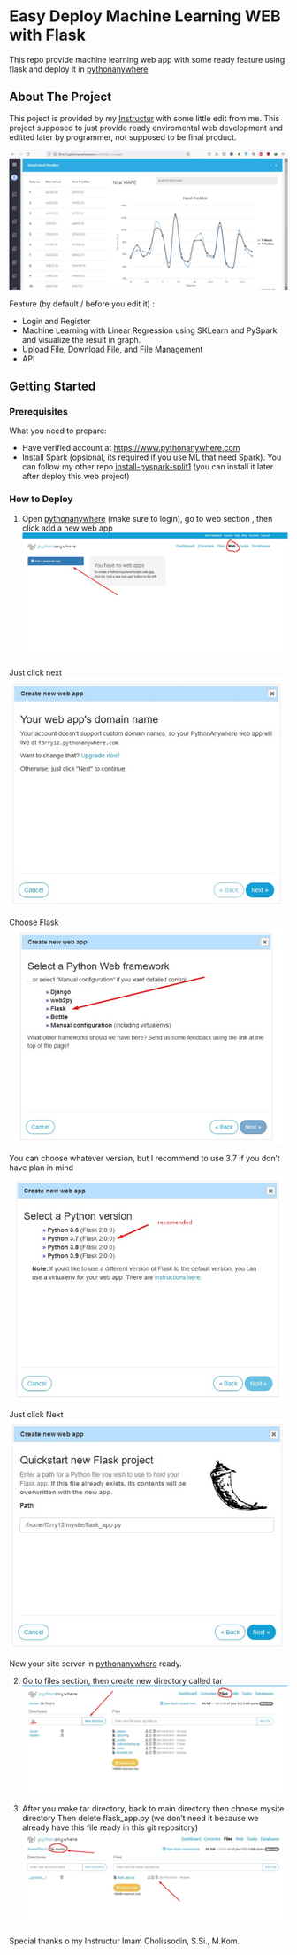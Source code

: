 # Easy Deploy Machine Learning WEB with Flask
This repo provide machine learning web app with some ready feature using flask and deploy it in [pythonanywhere](https://www.pythonanywhere.com)

## About The Project
This poject is provided by my [Instructur](https://github.com/imamcs19/FGA-Big-Data-Using-Python-Filkom-x-Mipa-UB-2021) with some little edit from me. This project supposed to just provide ready enviromental web development and editted later by programmer, not supposed to be final product.

![feature](https://github.com/f3rry12/EasyDeployFlask/blob/main/readMeAsset/provide1.jpg)

Feature (by default / before you edit it) :
* Login and Register
* Machine Learning with Linear Regression using SKLearn and PySpark and visualize the result in graph.
* Upload File, Download File, and File Management
* API


## Getting Started
### Prerequisites

What you need to prepare:
* Have verified account at https://www.pythonanywhere.com
* Install Spark (opsional, its required if you use ML that need Spark). You can follow my other repo  [install-pyspark-split1](https://github.com/f3rry12/install-pyspark-split1) (you can install it later after deploy this web project)

### How to Deploy

1. Open [pythonanywhere](https://www.pythonanywhere.com) (make sure to login), go to web section , then click add a new web app
![ss1](https://github.com/f3rry12/EasyDeployFlask/blob/main/readMeAsset/ss1.jpg)

Just click next
![ss2](https://github.com/f3rry12/EasyDeployFlask/blob/main/readMeAsset/ss2.jpg)

Choose Flask
![ss3](https://github.com/f3rry12/EasyDeployFlask/blob/main/readMeAsset/ss3.jpg)

 You can choose whatever version, but I recommend to use 3.7 if you don’t have plan in mind
![ss3k5](https://github.com/f3rry12/EasyDeployFlask/blob/main/readMeAsset/ss3_5.jpg)

 Just click Next
![ss4](https://github.com/f3rry12/EasyDeployFlask/blob/main/readMeAsset/ss4.jpg)

Now your site server in [pythonanywhere](https://www.pythonanywhere.com) ready.

2. Go to files section, then create new directory called tar
![ss5](https://github.com/f3rry12/EasyDeployFlask/blob/main/readMeAsset/ss5.jpg)

3. After you make tar directory, back to main directory then choose mysite directory
   Then delete flask_app.py (we don’t need it because we already have this file ready in this git repository)
![ss6](https://github.com/f3rry12/EasyDeployFlask/blob/main/readMeAsset/ss6.jpg)


Special thanks o my Instructur Imam Cholissodin, S.Si., M.Kom.

